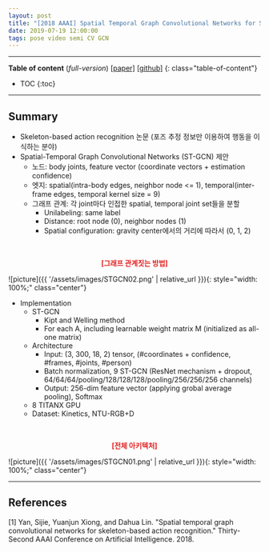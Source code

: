 ```yaml
---
layout: post
title: "[2018 AAAI] Spatial Temporal Graph Convolutional Networks for Skeleton-Based Action Recognition (*incomplete*)"
date: 2019-07-19 12:00:00
tags: pose video semi CV GCN 
---
```


<!--more-->

---

**Table of content** (*full-version*)
[[paper]](https://arxiv.org/pdf/1801.07455.pdf) [[github]](https://github.com/yysijie/st-gcn)
{: class="table-of-content"}
* TOC
{:toc}

---

## Summary


- Skeleton-based action recognition 논문 (포즈 추정 정보만 이용하여 행동을 이식하는 분야)
- Spatial-Temporal Graph Convolutional Networks (ST-GCN) 제안
  - 노드: body joints, feature vector (coordinate vectors + estimation confidence)
  - 엣지: spatial(intra-body edges, neighbor node <= 1), temporal(inter-frame edges, temporal kernel size = 9)
  - 그래프 관계: 각 joint마다 인접한 spatial, temporal joint set들을 분할
    - Unilabeling: same label
    - Distance: root node (0), neighbor nodes (1)
    - Spatial configuration: gravity center에서의 거리에 따라서 (0, 1, 2)


<br/>
<p align="center" style="color: #e01f1f; font-weight: bold;">[그래프 관계짓는 방법]</p>
![picture]({{ '/assets/images/STGCN02.png' | relative_url }}){: style="width: 100%;" class="center"}
<br/>
    
- Implementation
  - ST-GCN
    - Kipt and Welling method
    - For each A, including learnable weight matrix M (initialized as all-one matrix)
  - Architecture
    - Input: (3, 300, 18, 2) tensor, (#coordinates + confidence, #frames, #joints, #person)
    - Batch normalization, 9 ST-GCN (ResNet mechanism + dropout, 64/64/64/pooling/128/128/128/pooling/256/256/256 channels)
    - Output: 256-dim feature vector (applying grobal average pooling), Softmax
  - 8 TITANX GPU
  - Dataset: Kinetics, NTU-RGB+D


<br/>
<p align="center" style="color: #e01f1f; font-weight: bold;">[전체 아키텍처]</p>
![picture]({{ '/assets/images/STGCN01.png' | relative_url }}){: style="width: 100%;" class="center"}
<br/>


---

## References

[1] Yan, Sijie, Yuanjun Xiong, and Dahua Lin. "Spatial temporal graph convolutional networks for skeleton-based action recognition." Thirty-Second AAAI Conference on Artificial Intelligence. 2018.
